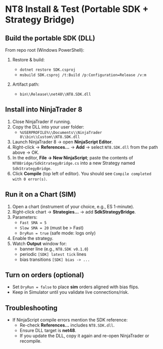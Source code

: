 ﻿# NT8 Install & Test (Portable SDK + Strategy Bridge)

## Build the portable SDK (DLL)
From repo root (Windows PowerShell):

1) Restore & build:
   - `dotnet restore SDK.csproj`
   - `msbuild SDK.csproj /t:Build /p:Configuration=Release /v:m`

2) Artifact path:
   - `bin\\Release\\net48\\NT8.SDK.dll`

## Install into NinjaTrader 8
1) Close NinjaTrader if running.
2) Copy the DLL into your user folder:
   - `%USERPROFILE%\\Documents\\NinjaTrader 8\\bin\\Custom\\NT8.SDK.dll`
3) Launch NinjaTrader 8 → open **NinjaScript Editor**.
4) Right-click → **References...** → **Add** → select `NT8.SDK.dll` from the path above → OK.
5) In the editor, **File → New NinjaScript**; paste the contents of `NT8Bridge/SdkStrategyBridge.cs` into a new Strategy named `SdkStrategyBridge`.
6) Click **Compile** (top left of editor). You should see `Compile completed with 0 error(s)`.

## Run it on a Chart (SIM)
1) Open a chart (instrument of your choice, e.g., ES 1-minute).
2) Right-click chart → **Strategies...** → add **SdkStrategyBridge**.
3) Parameters:
   - `Fast SMA = 5`
   - `Slow SMA = 20` (must be > Fast)
   - `DryRun = true` (safe mode: logs only)
4) Enable the strategy.
5) Watch **Output** window for:
   - banner line (e.g., `NT8.SDK v0.1.0`)
   - periodic `[SDK] latest tick` lines
   - bias transitions `[SDK] bias -> ...`

## Turn on orders (optional)
- Set `DryRun = false` to place **sim** orders aligned with bias flips.
- Keep in Simulator until you validate live connections/risk.

## Troubleshooting
- If NinjaScript compile errors mention the SDK reference:
  - Re-check **References...** includes `NT8.SDK.dll`.
  - Ensure DLL target is **net48**.
  - If you update the DLL, copy it again and re-open NinjaTrader or recompile.